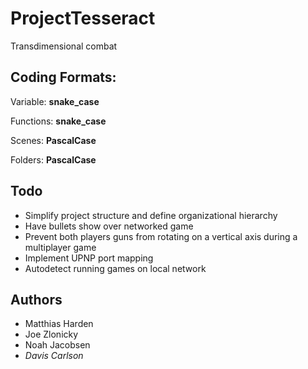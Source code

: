 # ProjectTesseract
Transdimensional combat

## Coding Formats:

Variable: **snake_case**

Functions: **snake_case**

Scenes: **PascalCase**

Folders: **PascalCase**


## Todo

- Simplify project structure and define organizational hierarchy
- Have bullets show over networked game
- Prevent both players guns from rotating on a vertical axis during a multiplayer game
- Implement UPNP port mapping
- Autodetect running games on local network

## Authors
- Matthias Harden
- Joe Zlonicky
- Noah Jacobsen
- *Davis Carlson*
